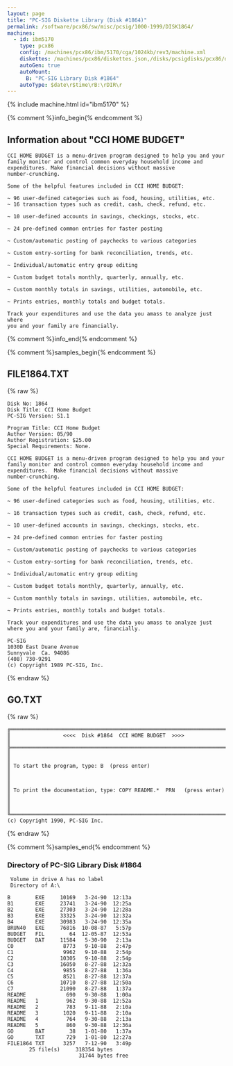 ```yaml
---
layout: page
title: "PC-SIG Diskette Library (Disk #1864)"
permalink: /software/pcx86/sw/misc/pcsig/1000-1999/DISK1864/
machines:
  - id: ibm5170
    type: pcx86
    config: /machines/pcx86/ibm/5170/cga/1024kb/rev3/machine.xml
    diskettes: /machines/pcx86/diskettes.json,/disks/pcsigdisks/pcx86/diskettes.json
    autoGen: true
    autoMount:
      B: "PC-SIG Library Disk #1864"
    autoType: $date\r$time\rB:\rDIR\r
---
```


{% include machine.html id="ibm5170" %}

{% comment %}info_begin{% endcomment %}

## Information about "CCI HOME BUDGET"

    CCI HOME BUDGET is a menu-driven program designed to help you and your
    family monitor and control common everyday household income and
    expenditures. Make financial decisions without massive
    number-crunching.
    
    Some of the helpful features included in CCI HOME BUDGET:
    
    ~ 96 user-defined categories such as food, housing, utilities, etc.
    ~ 16 transaction types such as credit, cash, check, refund, etc.
    
    ~ 10 user-defined accounts in savings, checkings, stocks, etc.
    
    ~ 24 pre-defined common entries for faster posting
    
    ~ Custom/automatic posting of paychecks to various categories
    
    ~ Custom entry-sorting for bank reconciliation, trends, etc.
    
    ~ Individual/automatic entry group editing
    
    ~ Custom budget totals monthly, quarterly, annually, etc.
    
    ~ Custom monthly totals in savings, utilities, automobile, etc.
    
    ~ Prints entries, monthly totals and budget totals.
    
    Track your expenditures and use the data you amass to analyze just where
    you and your family are financially.
{% comment %}info_end{% endcomment %}

{% comment %}samples_begin{% endcomment %}

## FILE1864.TXT

{% raw %}
```
Disk No: 1864                                                           
Disk Title: CCI Home Budget                                             
PC-SIG Version: S1.1                                                    
                                                                        
Program Title: CCI Home Budget                                          
Author Version: 05/90                                                   
Author Registration: $25.00                                             
Special Requirements: None.                                             
                                                                        
CCI HOME BUDGET is a menu-driven program designed to help you and your  
family monitor and control common everyday household income and         
expenditures.  Make financial decisions without massive                 
number-crunching.                                                       
                                                                        
Some of the helpful features included in CCI HOME BUDGET:               
                                                                        
~ 96 user-defined categories such as food, housing, utilities, etc.     
                                                                        
~ 16 transaction types such as credit, cash, check, refund, etc.        
                                                                        
~ 10 user-defined accounts in savings, checkings, stocks, etc.          
                                                                        
~ 24 pre-defined common entries for faster posting                      
                                                                        
~ Custom/automatic posting of paychecks to various categories           
                                                                        
~ Custom entry-sorting for bank reconciliation, trends, etc.            
                                                                        
~ Individual/automatic entry group editing                              
                                                                        
~ Custom budget totals monthly, quarterly, annually, etc.               
                                                                        
~ Custom monthly totals in savings, utilities, automobile, etc.         
                                                                        
~ Prints entries, monthly totals and budget totals.                     
                                                                        
Track your expenditures and use the data you amass to analyze just      
where you and your family are, financially.                             
                                                                        
PC-SIG                                                                  
1030D East Duane Avenue                                                 
Sunnyvale  Ca. 94086                                                    
(408) 730-9291                                                          
(c) Copyright 1989 PC-SIG, Inc.                                         
```
{% endraw %}

## GO.TXT

{% raw %}
```
╔═════════════════════════════════════════════════════════════════════════╗
║                 <<<<  Disk #1864  CCI HOME BUDGET  >>>>                 ║
╠═════════════════════════════════════════════════════════════════════════╣
║                                                                         ║
║ To start the program, type: B  (press enter)                            ║
║                                                                         ║
║ To print the documentation, type: COPY README.*  PRN   (press enter)    ║
║                                                                         ║
╚═════════════════════════════════════════════════════════════════════════╝
(c) Copyright 1990, PC-SIG Inc.
```
{% endraw %}

{% comment %}samples_end{% endcomment %}

### Directory of PC-SIG Library Disk #1864

     Volume in drive A has no label
     Directory of A:\

    B        EXE     10169   3-24-90  12:13a
    B1       EXE     23741   3-24-90  12:25a
    B2       EXE     27303   3-24-90  12:28a
    B3       EXE     33325   3-24-90  12:32a
    B4       EXE     30983   3-24-90  12:35a
    BRUN40   EXE     76816  10-08-87   5:57p
    BUDGET   FIL        64  12-05-87  12:53a
    BUDGET   DAT     11584   5-30-90   2:13a
    C0                8773   9-10-88   2:47p
    C1                9962   9-10-88   2:54p
    C2               10305   9-10-88   2:54p
    C3               16050   8-27-88  12:32a
    C4                9855   8-27-88   1:36a
    C5                8521   8-27-88  12:37a
    C6               10710   8-27-88  12:50a
    C7               21090   8-27-88   1:37a
    README             690   9-30-88   1:00a
    README   1         962   9-30-88  12:52a
    README   2         783   9-11-88   2:10a
    README   3        1020   9-11-88   2:10a
    README   4         764   9-30-88   2:13a
    README   5         860   9-30-88  12:36a
    GO       BAT        38   1-01-80   1:37a
    GO       TXT       729   1-01-80  12:27a
    FILE1864 TXT      3257   7-12-90   3:49p
           25 file(s)     318354 bytes
                           31744 bytes free
